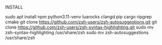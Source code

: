 INSTALL

sudo apt install npm python3.11-venv luarocks clangd pip cargo ripgrep cmake
git clone https://github.com/zsh-users/zsh-autosuggestions.git
git clone https://github.com/zsh-users/zsh-syntax-highlighting.git
sudo mv zsh-syntax-highlighting /usr/share/zsh
sudo mv zsh-autosuggestions /usr/share/zsh
